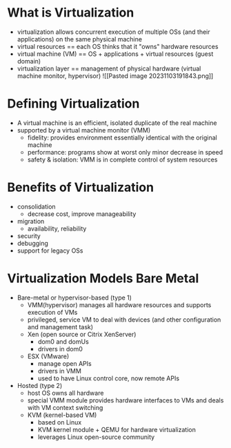 # What is Virtualization
- virtualization allows concurrent execution of multiple OSs (and their applications) on the same physical machine
- virtual resources == each OS thinks that it "owns" hardware resources
- virtual machine (VM) == OS + applications + virtual resources (guest domain)
- virtualization layer == management of physical hardware (virtual machine monitor, hypervisor)
![[Pasted image 20231103191843.png]]
# Defining Virtualization
- A virtual machine is an efficient, isolated duplicate of the real machine
- supported by a virtual machine monitor (VMM)
	- fidelity: provides environment essentially identical with the original machine
	- performance: programs show at worst only minor decrease in speed
	- safety & isolation: VMM is in complete control of system resources
# Benefits of Virtualization
- consolidation
	- decrease cost, improve manageability
- migration
	- availability, reliability
- security
- debugging
- support for legacy OSs
# Virtualization Models Bare Metal
- Bare-metal or hypervisor-based (type 1)
	- VMM(hypervisor) manages all hardware resources and supports execution of VMs
	- privileged, service VM to deal with devices (and other configuration and management task)
	- Xen (open source or Citrix XenServer)
		- dom0 and domUs
		- drivers in dom0
	- ESX (VMware)
		- manage open APIs
		- drivers in VMM
		- used to have Linux control core, now remote APIs
- Hosted (type 2)
	- host OS owns all hardware
	- special VMM module provides hardware interfaces to VMs and deals with VM context switching
	- KVM (kernel-based VM)
		- based on Linux
		- KVM kernel module + QEMU for hardware virtualization 
		- leverages Linux open-source community

